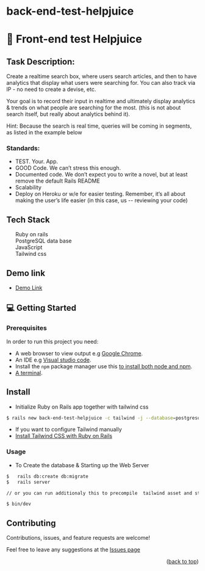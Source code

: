 # back-end-test-helpjuice

# 📖 Front-end test Helpjuice <a name="about-project"></a>

## Task Description:
Create a realtime search box, where users search articles, and then to have analytics that display what users were searching for. You can also track via IP - no need to create a devise, etc.

Your goal is to record their input in realtime and ultimately display analytics & trends on what people are searching for the most. (this is not about search itself, but really about analytics behind it). 

Hint: Because the search is real time, queries will be coming in segments, as listed in the example below


### Standards:
- TEST. Your. App.
- GOOD Code. We can’t stress this enough. 
- Documented code. We don’t expect you to write a novel, but at least remove the default Rails README
- Scalability 
- Deploy on Heroku or w/e for easier testing. Remember, it’s all about making the user’s life easier (in this case, us -- reviewing your code)


## Tech Stack <a name="tech-stack"></a>

<ul>
  <summary>Ruby on rails</summary>
  <summary>PostgreSQL data base</summary>
  <summary>JavaScript</summary>
  <summary>Tailwind css</summary>
</ul>


 ## Demo link
  <ul>
    <li><a href="">Demo Link</a></li>
   </ul>

## 💻 Getting Started <a name="getting-started"></a>

### Prerequisites

In order to run this project you need:

- A web browser to view output e.g [Google Chrome](https://www.google.com/chrome/).
- An IDE e.g [Visual studio code](https://code.visualstudio.com/).
- Install the `npm` package manager use this [to install both node and npm](https://docs.npmjs.com/downloading-and-installing-node-js-and-npm).
- [A terminal](https://code.visualstudio.com/docs/terminal/basics).


## Install
- Initialize Ruby on Rails app together with tailwind css

```bash 
$ rails new back-end-test-helpjuice -c tailwind -j --database=postgresql  
```

- If you want to configure Tailwind manually
 - [Install Tailwind CSS with Ruby on Rails](https://tailwindcss.com/docs/guides/ruby-on-rails)


### Usage

- To Create the database & Starting up the Web Server

```bash
$   rails db:create db:migrate
$   rails server

// or you can run additionaly this to precompile  tailwind asset and start the server

$ bin/dev
```

## Contributing <a name="contributing"></a>

Contributions, issues, and feature requests are welcome!

Feel free to leave any suggestions at the [Issues page](https://github.com/BenMukebo/back-end-test-helpjuice)

<p align="right">(<a href="#readme-top">back to top</a>)</p>



